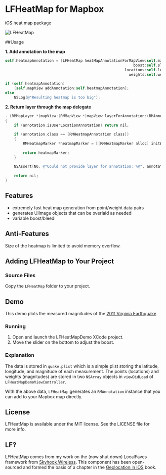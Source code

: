 # LFHeatMap for Mapbox

iOS heat map package

![LFHeatMap](lfheatmap_screenshot.png)

##Usage

**1. Add annotation to the map**

```objective-c
self.heatmapAnnotation = [LFHeatMap heatMapAnnotationForMapView:self.mapView
                                                          boost:self.slider.value
                                                      locations:self.locations
                                                        weights:self.weights];
                                                        
if (self.heatmapAnnotation) 
    [self.mapView addAnnotation:self.heatmapAnnotation];
else
    NSLog(@"Resulting heatmap is too big");
```

**2. Return layer through the map delegate**

```objective-c
- (RMMapLayer *)mapView:(RMMapView *)mapView layerForAnnotation:(RMAnnotation *)annotation
{
    if (annotation.isUserLocationAnnotation) return nil;
    
    if (annotation.class == [RMHeatmapAnnotation class])
    {
        RMHeatmapMarker *heatmapMarker = [[RMHeatmapMarker alloc] initWithHeatmapAnnotation:(RMHeatmapAnnotation*)annotation];
        
        return heatmapMarker;
    }
    
    NSAssert(NO, @"Could not provide layer for annotation: %@", annotation);
    
    return nil;
}
```

## Features
* extremely fast heat map generation from point/weight data pairs
* generates UIImage objects that can be overlaid as needed
* variable boost/bleed

## Anti-Features
Size of the heatmap is limited to avoid memory overflow.

## Adding LFHeatMap to Your Project

### Source Files

Copy the `LFHeatMap` folder to your project.

## Demo
This demo plots the measured magnitudes of the [2011 Virginia Earthquake](http://en.wikipedia.org/wiki/2011_Virginia_earthquake).

### Running
1. Open and launch the LFHeatMapDemo XCode project. 
2. Move the slider on the bottom to adjust the boost.

### Explanation

The data is stored in `quake.plist` which is a simple plist storing the latitude, longitude, and magnitude of each measurement. The points (locations) and weights (magnitudes) are stored in two `NSArray` objects in `viewDidLoad` of `LFHeatMapDemoViewController`.

With the above data, `LFHeatMap` generates an `RMAnnotation` instance that you can add to your Mapbox map directly.

## License

LFHeatMap is available under the MIT license. See the LICENSE file for more info.


## LF?

LFHeatMap comes from my work on the (now shut down) LocalFaves framework from [Skyhook Wireless](http://skyhookwireless.com). This component has been open-sourced and formed the basis of a chapter in the [Geolocation in iOS](http://www.amazon.com/Geolocation-iOS-Mobile-Positioning-Mapping/dp/1449308449/ref=sr_1_18?ie=UTF8&qid=undefined&sr=8-18&keywords=corelocation) book.
